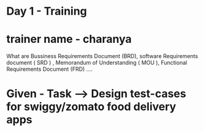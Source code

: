 

# Day 1 - Training 
# trainer name - charanya
What are Bussiness Requirements Document (BRD), software Requirements document ( SRD ) , Memorandum of Understanding ( MOU ), 
Functional Requirements Document (FRD) ....
# Given - Task --> Design test-cases for swiggy/zomato food delivery apps


